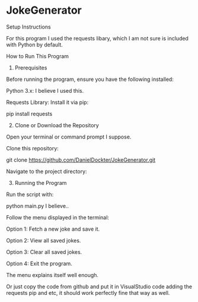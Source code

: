 # JokeGenerator

Setup Instructions

For this program I used the requests libary, which I am not sure is included with Python by default. 

How to Run This Program

1. Prerequisites

Before running the program, ensure you have the following installed:

Python 3.x: I believe I used this.

Requests Library: Install it via pip:

pip install requests

2. Clone or Download the Repository

Open your terminal or command prompt I suppose.

Clone this repository:

git clone https://github.com/DanielDockter/JokeGenerator.git

Navigate to the project directory:


3. Running the Program

Run the script with:

python main.py I believe..

Follow the menu displayed in the terminal:

Option 1: Fetch a new joke and save it.

Option 2: View all saved jokes.

Option 3: Clear all saved jokes.

Option 4: Exit the program.

The menu explains itself well enough. 

Or just copy the code from github and put it in VisualStudio code adding the requests pip and etc, it should work perfectly fine that way as well. 